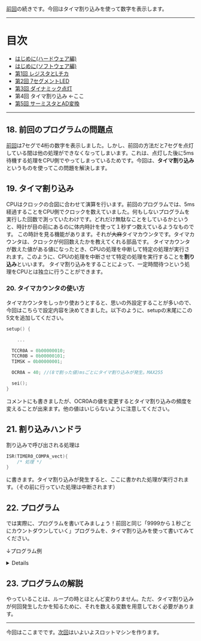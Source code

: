 [前回](https://github.com/TitechMeister/Device-ATmega88_Board/tree/main/docs/day3/)の続きです。今回はタイマ割り込みを使って数字を表示します。

---

# 目次

* [はじめに(ハードウェア編)](https://github.com/TitechMeister/Device-ATmega88_Board/tree/main/docs/day0/)
* [はじめに(ソフトウェア編)](https://github.com/TitechMeister/Device-ATmega88_Board/tree/main/docs/day0.5/)
* [第1回 レジスタとLチカ](https://github.com/TitechMeister/Device-ATmega88_Board/tree/main/docs/day1/)
* [第2回 7セグメントLED](https://github.com/TitechMeister/Device-ATmega88_Board/tree/main/docs/day2/)
* [第3回 ダイナミック点灯](https://github.com/TitechMeister/Device-ATmega88_Board/tree/main/docs/day3/)
* 第4回 タイマ割り込み ←ここ
* [第5回 サーミスタとAD変換](https://github.com/TitechMeister/Device-ATmega88_Board/tree/main/docs/day5/)

---

## 18. 前回のプログラムの問題点

[前回](https://github.com/TitechMeister/Device-ATmega88_Board/tree/main/docs/day3/)は7セグで4桁の数字を表示しました。しかし、前回の方法だと7セグを点灯している間は他の処理ができなくなってしまいます。これは、点灯した後に5ms待機する処理をCPU側でやってしまっているためです。今回は、**タイマ割り込み**というものを使ってこの問題を解決します。

## 19. タイマ割り込み

CPUはクロックの合図に合わせて演算を行います。前回のプログラムでは、5ms経過することをCPU側でクロックを数えていました。何もしないプログラムを実行した回数で測っていたわけです。どれだけ無駄なことをしているかというと、時計が目の前にあるのに体内時計を使って１秒ずつ数えているようなものです。
この時計を見る機能があります。それが~~大麻~~タイマカウンタです。タイマカウンタは、クロックが何回数えたかを教えてくれる部品です。
タイマカウンタが数えた値がある値になったとき、CPUの処理を中断して特定の処理が実行されます。このように、CPUの処理を中断させて特定の処理を実行することを**割り込み**といいます。
タイマ割り込みをすることによって、一定時間待つという処理をCPUとは独立に行うことができます。

### 20. タイマカウンタの使い方

タイマカウンタをしっかり使おうとすると、思いの外設定することが多いので、今回はこちらで設定内容を決めてきました。以下のように、setupの末尾にこの5文を追加してください。

```cpp
setup() {

    ...

  TCCR0A = 0b00000010;
  TCCR0B = 0b00000101;
  TIMSK = 0b00000001;

  OCR0A = 40; //(8で割った値)msごとにタイマ割り込みが発生。MAX255

  sei();
}
```

コメントにも書きましたが、OCR0Aの値を変更するとタイマ割り込みの頻度を変えることが出来ます。他の値はいじらないように注意してください。

## 21. 割り込みハンドラ

割り込みで呼び出される処理は

```cpp
ISR(TIMER0_COMPA_vect){
    /* 処理 */
}
```

に書きます。タイマ割り込みが発生すると、ここに書かれた処理が実行されます。（その前に行っていた処理は中断されます）

## 22. プログラム

では実際に、プログラムを書いてみましょう！前回と同じ「9999から１秒ごとにカウントダウンしていく」プログラムを、タイマ割り込みを使って書いてみてください。

↓プログラム例

<details>

```cpp
int count = 9999;                           //カウントダウン用の変数
int timerdigit = 1;                         //表示桁管理用の変数
int timercount = 0;                         //タイマ割り込みが何回発生したか管理する変数

unsigned char num[10] = {0b11111100, 0b01100000, //0b~~~~~~~~は数字の二進数表示を表す。
                        0b11011010, 0b11110010,
                        0b01100110, 0b10110110,
                        0b10111110, 0b11100000,
                        0b11111110, 0b11110110}; //7セグの各数字のパーツごとのHIGH/LOW。順にABCDEFG(DP)

unsigned char mask[8] = {0b10000000, 0b01000000,
                        0b00100000, 0b00010000,
                        0b00010000, 0b00000100,
                        0b00000010, 0b00000001}; //マスクビット

void display(char digit, int dispnum) {  //digitは表示する桁(1~4), dispnumは表示する値(0~9)
  for (int i = 0; i < 8; i++) {
    unsigned char LED = num[dispnum] & mask[i]; //countの数字のLED表示について、上i桁目のHIGH/LOWを考える
    if (LED == 0) {                          //上i桁目が0ならば、マスクビットとのAND演算によってLEDは0b00000000になっている
      digitalWrite(i, LOW);                  //よってi番目のピンをLOWに設定
    }
    else {                                   //そうでなければ、上i桁目は1
      digitalWrite(i, HIGH);                 //よってi番目のピンをHIGHに設定
    }
  }

  for (int i = 8; i < 12; i++) { //何桁目を表示して何桁目を表示しないのか
    if (i == digit+7) {
      digitalWrite(digit+7, LOW); //digit1->8ピン, digit2->9ピン, digit3->10ピン, digit4->11ピンをLOW
    }
    else {
      digitalWrite(i, HIGH); //表示したい桁以外は無効化
    }

  }
}

ISR (TIMER0_COMPA_vect) {
  if (timerdigit == 1) {
    display(1, count/1000);        //上1桁目(1000の位)の表示
  } else if (timerdigit == 2) {
    display(2, (count%1000)/100);  //上2桁目(100の位)の表示
  } else if (timerdigit == 2) {
    display(3, (count%100)/10);    //上3桁目(10の位)の表示
  } else if (timerdigit == 3) {
    display(4, count%10);          //上4桁目(1の位)の表示
  }

  timerdigit = timerdigit + 1;
  if (timerdigit == 5) {
    timerdigit = 1;
  }

  timercount = timercount + 1;
  if (timercount == 100) {
    timercount = 0;
    count = count - 1;
    if (count == 0) {
      count = 9999;
    }
  }
  
}

void setup() {
  // put your setup code here, to run once:
  for (int i = 0; i < 12; i++) {
    pinMode(i, OUTPUT);   //0~11ピンの出力機能を有効化、すなわちA~DP, digit1~4に出力できるように
  }

  TCCR0A = 0b00000010;
  TCCR0B = 0b00000101;
  TIMSK = 0b00000001;

  OCR0A = 40; //(8で割った値)msごとにタイマ割り込みが発生。MAX255

  sei();

}

void loop() {
  // put your main code here, to run repeatedly:

}

```

</details>

## 23. プログラムの解説

やっていることは、ループの時とほとんど変わりません。ただ、タイマ割り込みが何回発生したかを知るために、それを数える変数を用意しておく必要があります。

---

今回はここまでです。[次回](https://github.com/TitechMeister/Device-ATmega88_Board/tree/main/docs/day5/)はいよいよスロットマシンを作ります。
